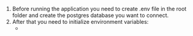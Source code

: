 <ol>
	<li>Before running the application you need to create .env file in the root folder and create the postgres database you want to connect.</li>
	<li>After that you need to initialize environment variables:
		<ul>
			<li></li>
		</ul>
	</li>
</ol>

